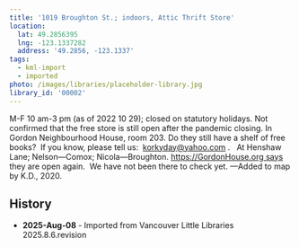 ```yaml
---
title: '1019 Broughton St.; indoors, Attic Thrift Store'
location:
  lat: 49.2856395
  lng: -123.1337282
  address: '49.2856, -123.1337'
tags:
  - kml-import
  - imported
photo: /images/libraries/placeholder-library.jpg
library_id: '00002'
---
```

M-F 10 am-3 pm (as of 2022 10 29); 
closed on statutory holidays.
Not confirmed that the free store is still open after the pandemic closing.
In Gordon Neighbourhood House, room 203.
Do they still have a shelf of free books?  If you know, please tell us:  korkyday@yahoo.com .  
At Henshaw Lane; Nelson—Comox; 
Nicola—Broughton.
https://GordonHouse.org says they are open again.  We have not been there to check yet.
—Added to map by K.D., 2020.

## History
- **2025-Aug-08** - Imported from Vancouver Little Libraries 2025.8.6.revision
